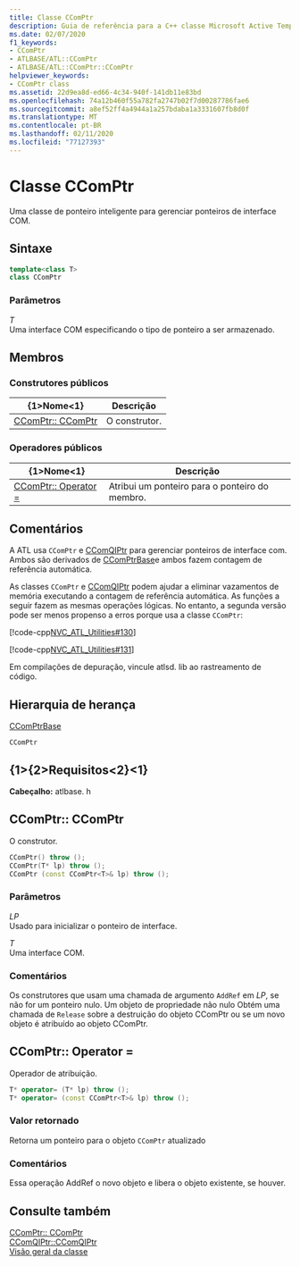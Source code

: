```yaml
---
title: Classe CComPtr
description: Guia de referência para a C++ classe Microsoft Active Template Library (ATL) CComPtr.
ms.date: 02/07/2020
f1_keywords:
- CComPtr
- ATLBASE/ATL::CComPtr
- ATLBASE/ATL::CComPtr::CComPtr
helpviewer_keywords:
- CComPtr class
ms.assetid: 22d9ea8d-ed66-4c34-940f-141db11e83bd
ms.openlocfilehash: 74a12b460f55a782fa2747b02f7d00287786fae6
ms.sourcegitcommit: a8ef52ff4a4944a1a257bdaba1a3331607fb8d0f
ms.translationtype: MT
ms.contentlocale: pt-BR
ms.lasthandoff: 02/11/2020
ms.locfileid: "77127393"
---
```

# <a name="ccomptr-class"></a>Classe CComPtr

Uma classe de ponteiro inteligente para gerenciar ponteiros de interface COM.

## <a name="syntax"></a>Sintaxe

```cpp
template<class T>
class CComPtr
```

### <a name="parameters"></a>Parâmetros

*T*<br/>
Uma interface COM especificando o tipo de ponteiro a ser armazenado.

## <a name="members"></a>Membros

### <a name="public-constructors"></a>Construtores públicos

|{1&gt;Nome&lt;1}|Descrição|
|----------|-----------------|
|[CComPtr:: CComPtr](#ccomptr)|O construtor.|

### <a name="public-operators"></a>Operadores públicos

|{1&gt;Nome&lt;1}|Descrição|
|----------|-----------------|
|[CComPtr:: Operator =](#operator_eq)|Atribui um ponteiro para o ponteiro do membro.|

## <a name="remarks"></a>Comentários

A ATL usa `CComPtr` e [CComQIPtr](../../atl/reference/ccomqiptr-class.md) para gerenciar ponteiros de interface com. Ambos são derivados de [CComPtrBase](../../atl/reference/ccomptrbase-class.md)e ambos fazem contagem de referência automática.

As classes `CComPtr` e [CComQIPtr](../../atl/reference/ccomqiptr-class.md) podem ajudar a eliminar vazamentos de memória executando a contagem de referência automática.  As funções a seguir fazem as mesmas operações lógicas. No entanto, a segunda versão pode ser menos propenso a erros porque usa a classe `CComPtr`:

[!code-cpp[NVC_ATL_Utilities#130](../../atl/codesnippet/cpp/ccomptr-class_1.cpp)]

[!code-cpp[NVC_ATL_Utilities#131](../../atl/codesnippet/cpp/ccomptr-class_2.cpp)]

Em compilações de depuração, vincule atlsd. lib ao rastreamento de código.

## <a name="inheritance-hierarchy"></a>Hierarquia de herança

[CComPtrBase](../../atl/reference/ccomptrbase-class.md)

`CComPtr`

## <a name="requirements"></a>{1&gt;{2&gt;Requisitos&lt;2}&lt;1}

**Cabeçalho:** atlbase. h

## <a name="ccomptr"></a>CComPtr:: CComPtr

O construtor.

```cpp
CComPtr() throw ();
CComPtr(T* lp) throw ();
CComPtr (const CComPtr<T>& lp) throw ();
```

### <a name="parameters"></a>Parâmetros

*LP*<br/>
Usado para inicializar o ponteiro de interface.

*T*<br/>
Uma interface COM.

### <a name="remarks"></a>Comentários

Os construtores que usam uma chamada de argumento `AddRef` em *LP*, se não for um ponteiro nulo. Um objeto de propriedade não nulo Obtém uma chamada de `Release` sobre a destruição do objeto CComPtr ou se um novo objeto é atribuído ao objeto CComPtr.

## <a name="operator_eq"></a>CComPtr:: Operator =

Operador de atribuição.

```cpp
T* operator= (T* lp) throw ();
T* operator= (const CComPtr<T>& lp) throw ();
```

### <a name="return-value"></a>Valor retornado

Retorna um ponteiro para o objeto `CComPtr` atualizado

### <a name="remarks"></a>Comentários

Essa operação AddRef o novo objeto e libera o objeto existente, se houver.

## <a name="see-also"></a>Consulte também

[CComPtr:: CComPtr](#ccomptr)<br/>
[CComQIPtr::CComQIPtr](../../atl/reference/ccomqiptr-class.md#ccomqiptr)<br/>
[Visão geral da classe](../../atl/atl-class-overview.md)
